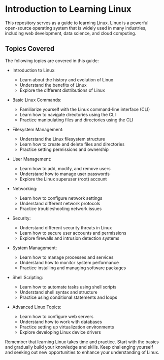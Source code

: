 # Introduction to Learning Linux

This repository serves as a guide to learning Linux. Linux is a powerful open-source operating system that is widely used in many industries, including web development, data science, and cloud computing.

## Topics Covered

The following topics are covered in this guide:

- Introduction to Linux:
  - Learn about the history and evolution of Linux
  - Understand the benefits of Linux
  - Explore the different distributions of Linux

- Basic Linux Commands:
  - Familiarize yourself with the Linux command-line interface (CLI)
  - Learn how to navigate directories using the CLI
  - Practice manipulating files and directories using the CLI

- Filesystem Management:
  - Understand the Linux filesystem structure
  - Learn how to create and delete files and directories
  - Practice setting permissions and ownership

- User Management:
  - Learn how to add, modify, and remove users
  - Understand how to manage user passwords
  - Explore the Linux superuser (root) account

- Networking:
  - Learn how to configure network settings
  - Understand different network protocols
  - Practice troubleshooting network issues

- Security:
  - Understand different security threats in Linux
  - Learn how to secure user accounts and permissions
  - Explore firewalls and intrusion detection systems

- System Management:
  - Learn how to manage processes and services
  - Understand how to monitor system performance
  - Practice installing and managing software packages

- Shell Scripting:
  - Learn how to automate tasks using shell scripts
  - Understand shell syntax and structure
  - Practice using conditional statements and loops

- Advanced Linux Topics:
  - Learn how to configure web servers
  - Understand how to work with databases
  - Practice setting up virtualization environments
  - Explore developing Linux device drivers

Remember that learning Linux takes time and practice. Start with the basics and gradually build your knowledge and skills. Keep challenging yourself and seeking out new opportunities to enhance your understanding of Linux.
